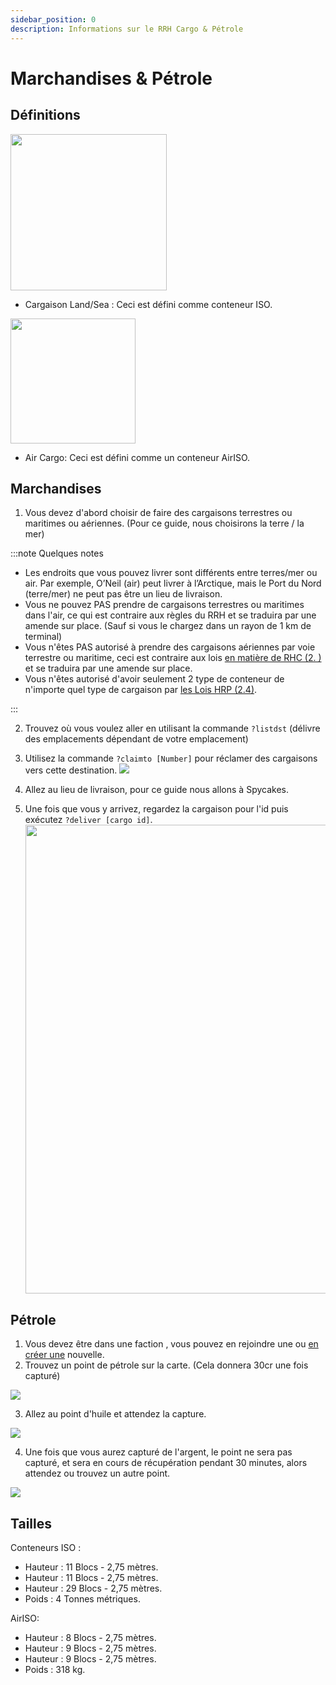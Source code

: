 ```yaml
---
sidebar_position: 0
description: Informations sur le RRH Cargo & Pétrole
---
```


# Marchandises & Pétrole

## Définitions

<!-- css for flex -->
  <div class="flex-vcenter">
    <div>
      <img src="/img/hrp/cargooil/HRPISOContainer.png" width="250px"/>
    </div>
<p>

- Cargaison Land/Sea : Ceci est défini comme conteneur ISO.

</p>
  </div>

<!-- css for flex -->
  <div class="flex-vcenter">
    <div>
      <img src="/img/hrp/cargooil/HRPAirISOContainerpng.png" width="200px"/>
    </div>
<p>

- Air Cargo: Ceci est défini comme un conteneur AirISO.

</p>
  </div>

## Marchandises

1. Vous devez d'abord choisir de faire des cargaisons terrestres ou maritimes ou aériennes. (Pour ce guide, nous choisirons la terre / la mer)

:::note Quelques notes

- Les endroits que vous pouvez livrer sont différents entre terres/mer ou air. Par exemple, O’Neil (air) peut livrer à l’Arctique, mais le Port du Nord (terre/mer) ne peut pas être un lieu de livraison.
- Vous ne pouvez PAS prendre de cargaisons terrestres ou maritimes dans l'air, ce qui est contraire aux règles du RRH et se traduira par une amende sur place. (Sauf si vous le chargez dans un rayon de 1 km de terminal)
- Vous n'êtes PAS autorisé à prendre des cargaisons aériennes par voie terrestre ou maritime, ceci est contraire aux lois [en matière de RHC (2. )](/hrplaws#23-airiso-container-mismanagement) et se traduira par une amende sur place.
- Vous n'êtes autorisé d'avoir seulement 2 type de conteneur de n'importe quel type de cargaison par [les Lois HRP (2.4)](/hrplaws#24-player-container-limit).

:::

2. Trouvez où vous voulez aller en utilisant la commande `?listdst` (délivre des emplacements dépendant de votre emplacement)
3. Utilisez la commande `?claimto [Number]` pour réclamer des cargaisons vers cette destination. <img src="/img/hrp/cargooil/HRPClaimTo.png" />

4. Allez au lieu de livraison, pour ce guide nous allons à Spycakes.
5. Une fois que vous y arrivez, regardez la cargaison pour l'id puis exécutez `?deliver [cargo id]`. <img src="/img/hrp/cargooil/HRPDeliver.png" width="750px" />


## Pétrole

1. Vous devez être dans une faction [](https://trickys.gg/factions), vous pouvez en rejoindre une ou [en créer une](/stormworks/HRP/factions#create-a-faction) nouvelle.
2. Trouvez un point de pétrole sur la carte. (Cela donnera 30cr une fois capturé)

<img src="/img/hrp/cargooil/HRPOilField.png" />

3. Allez au point d'huile et attendez la capture.

<img src="/img/hrp/cargooil/HRPOilPointcapture1.png" />

4. Une fois que vous aurez capturé de l'argent, le point ne sera pas capturé, et sera en cours de récupération pendant 30 minutes, alors attendez ou trouvez un autre point.

<img src="/img/hrp/cargooil/HRPOilPointcapture2.png" />

## Tailles

Conteneurs ISO :
- Hauteur : 11 Blocs - 2,75 mètres.
- Hauteur : 11 Blocs - 2,75 mètres.
- Hauteur : 29 Blocs - 2,75 mètres.
- Poids : 4 Tonnes métriques.

AirISO:
- Hauteur : 8 Blocs - 2,75 mètres.
- Hauteur : 9 Blocs - 2,75 mètres.
- Hauteur : 9 Blocs - 2,75 mètres.
- Poids : 318 kg.